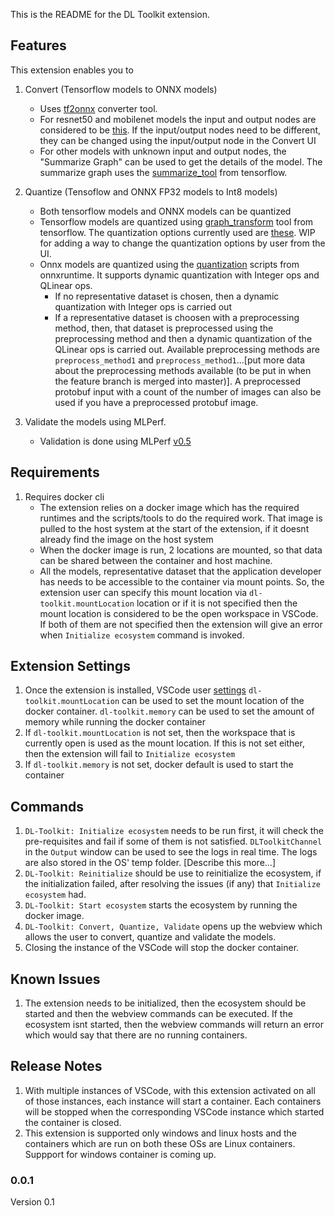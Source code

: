 This is the README for the DL Toolkit extension. 
## Features
This extension enables you to
</br>
1.    Convert (Tensorflow models to ONNX models)
      *  Uses [tf2onnx](https://github.com/onnx/tensorflow-onnx/tree/master/tf2onnx) converter tool.
      *  For resnet50 and mobilenet models the input and output nodes are considered to be [this](https://github.com/rgesteve/vscode-onnxvalidate/blob/master/src/extension/config.ts#L2). If the input/output nodes need to be different, they can be changed using the input/output node in the Convert UI
      * For other models with unknown input and output nodes, the "Summarize Graph" can be used to get the details of the model. The summarize graph uses the [summarize_tool](https://github.com/tensorflow/tensorflow/blob/master/tensorflow/tools/graph_transforms/summarize_graph_main.cc) from tensorflow.
2. Quantize (Tensoflow and ONNX FP32 models to Int8 models)
    *  Both tensorflow models and ONNX models can be quantized
    *  Tensorflow models are quantized using [graph_transform](https://github.com/tensorflow/tensorflow/tree/master/tensorflow/tools/graph_transforms#using-the-graph-transform-tool) tool from tensorflow. The quantization options currently used are [these](https://github.com/rgesteve/vscode-onnxvalidate/blob/master/src/extension/config.ts#L76). WIP for adding a way to change the quantization options by user from the UI.
    *  Onnx models are quantized using the [quantization](https://github.com/microsoft/onnxruntime/tree/askhade/quantization_and_caliberation/onnxruntime/python/tools/quantization) scripts from onnxruntime. It supports dynamic quantization with Integer ops and QLinear ops. 
       * If no representative dataset is chosen, then a dynamic quantization with Integer ops is carried out
       * If a representative dataset is choosen with a preprocessing method, then, that dataset is preprocessed using the preprocessing method and then a dynamic quantization of the QLinear ops is carried out. Available preprocessing methods are `preprocess_method1` and `preprocess_method1`...[put more data about the preprocessing methods available (to be put in when the feature branch is merged into master)]. A preprocessed protobuf input with a count of the number of images can also be used if you have a preprocessed protobuf image.
   
3. Validate the models using MLPerf.
     *  Validation is done using MLPerf [v0.5](https://github.com/mlperf/inference/tree/master/v0.5/classification_and_detection)

## Requirements
1. Requires docker cli 
    *  The extension relies on a docker image which has the required runtimes and the scripts/tools to do the required work. That image is pulled to the host system at the start of the extension, if it doesnt already find the image on the host system
    *  When the docker image is run, 2 locations are mounted, so that data can be shared between the container and host machine.
    *  All the models, representative dataset that the application developer has needs to be accessible to the container via mount points. So, the extension user can specify this mount location via `dl-toolkit.mountLocation` location or if it is not specified then the mount location is considered to be the open workspace in VSCode. If both of them are not specified then the extension will give an error when `Initialize ecosystem` command is invoked.

## Extension Settings
1. Once the extension is installed, VSCode user [settings](https://code.visualstudio.com/docs/getstarted/settings) `dl-toolkit.mountLocation` can be used to set the mount location of the docker container. `dl-toolkit.memory` can be used to set the amount of memory while running the docker container
2. If `dl-toolkit.mountLocation` is not set, then the workspace that is currently open is used as the mount location. If this is not set either, then the extension will fail to `Initialize ecosystem`
3. If `dl-toolkit.memory` is not set, docker default is used to start the container

## Commands
1. `DL-Toolkit: Initialize ecosystem` needs to be run first, it will check the pre-requisites and fail if some of them is not satisfied. `DLToolkitChannel` in the `Output` window can be used to see the logs in real time. The logs are also stored in the OS' temp folder. [Describe this more...]
2. `DL-Toolkit: Reinitialize` should be use to reinitialize the ecosystem, if the initialization failed, after resolving the issues (if any) that `Initialize ecosystem` had.
3. `DL-Toolkit: Start ecosystem` starts the ecosystem by running the docker image.
4. `DL-Toolkit: Convert, Quantize, Validate` opens up the webview which allows the user to convert, quantize and validate the models.
5. Closing the instance of the VSCode will stop the docker container.
## Known Issues
1. The extension needs to be initialized, then the ecosystem should be started and then the webview commands can be executed. If the ecosystem isnt started, then the webview commands will return an error which would say that there are no running containers.

## Release Notes
1. With multiple instances of VSCode, with this extension activated on all of those instances, each instance will start a container. Each containers will be stopped when the corresponding VSCode instance which started the container is closed.
2. This extension is supported only windows and linux hosts and the containers which are run on both these OSs are Linux containers. Suppport for windows container is coming up.

### 0.0.1
Version 0.1

